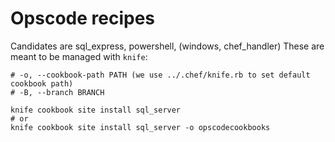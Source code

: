 # Opscode recipes

Candidates are sql_express, powershell, (windows, chef_handler)
These are meant to be managed with `knife`:

    # -o, --cookbook-path PATH (we use ../.chef/knife.rb to set default cookbook path)
    # -B, --branch BRANCH

    knife cookbook site install sql_server
    # or
    knife cookbook site install sql_server -o opscodecookbooks
